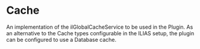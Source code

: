 # Cache

An implementation of the ilGlobalCacheService to be used in the Plugin. As an alternative to the Cache types
configurable
in the ILIAS setup, the plugin can be configured to use a Database cache. 
